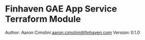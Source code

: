 # Finhaven GAE App Service Terraform Module

Author:  Aaron Cimolini <aaron.cimolini@finhaven.com>
Version: 0.1.0
